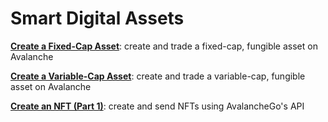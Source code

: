 # Smart Digital Assets

[**Create a Fixed-Cap Asset**](create-a-fix-cap-asset.md): create and trade a fixed-cap, fungible asset on Avalanche

[**Create a Variable-Cap Asset**](creating-a-variable-cap-asset.md): create and trade a variable-cap, fungible asset on Avalanche

[**Create an NFT \(Part 1\)**](creating-a-nft-part-1.md): create and send NFTs using AvalancheGo's API

